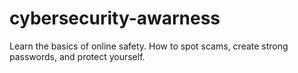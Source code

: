 # cybersecurity-awarness

Learn the basics of online safety. How to spot scams, create strong passwords, and protect yourself.


